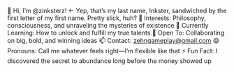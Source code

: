👋 Hi, I’m @zinksterz!
← Yep, that’s my last name, Inkster, sandwiched by the first letter of my first name. Pretty slick, huh?
👀 Interests: Philosophy, consciousness, and unraveling the mysteries of existence
🌱 Currently Learning: How to unlock and fulfill my true talents
💞️ Open To: Collaborating on big, bold, and winning ideas
📫 Contact: zehngameplay@gmail.com
😄 Pronouns: Call me whatever feels right—I’m flexible like that
⚡ Fun Fact: I discovered the secret to abundance long before the money showed up
<!---
zinksterz/zinksterz is a ✨ special ✨ repository because its `README.md` (this file) appears on your GitHub profile.
You can click the Preview link to take a look at your changes.
--->
